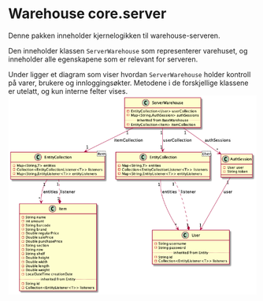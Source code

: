 # Warehouse core.server
Denne pakken inneholder kjernelogikken til warehouse-serveren.

Den inneholder klassen `ServerWarehouse` som representerer varehuset, og inneholder alle egenskapene som er relevant for serveren.  

Under ligger et diagram som viser hvordan `ServerWarehouse` holder kontroll på varer, brukere og innloggingsøkter. Metodene i de forskjellige klassene er utelatt, og kun interne felter vises.  
![PlantUML-diagram of ClientWarehouse](/docs/resources/serverWarehouse.png)

